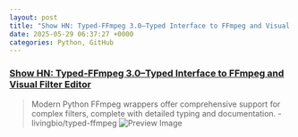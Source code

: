 ```yaml
---
layout: post
title: "Show HN: Typed-FFmpeg 3.0–Typed Interface to FFmpeg and Visual Filter Editor"
date: 2025-05-29 06:37:27 +0000
categories: Python, GitHub
---
```


### [Show HN: Typed-FFmpeg 3.0–Typed Interface to FFmpeg and Visual Filter Editor](https://github.com/livingbio/typed-ffmpeg)

> Modern Python FFmpeg wrappers offer comprehensive support for complex filters, complete with detailed typing and documentation. - livingbio/typed-ffmpeg
![Preview Image](https://opengraph.githubassets.com/9ccfa7cc2067972a67484798e77571ad8da6f8f11415da7ba91d5b607024261d/livingbio/typed-ffmpeg)

